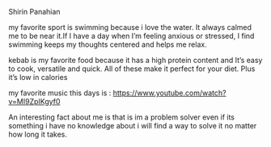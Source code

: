 Shirin Panahian

my favorite sport is swimming because i love the water. It always calmed me to be near it.If I have a day when I’m feeling anxious or stressed, I find swimming keeps my thoughts centered and helps me relax.

kebab is my favorite food because it has a high protein content and It’s easy to cook, versatile and quick. All of these make it perfect for your diet. Plus it’s low in calories

my favorite music this days is :
https://www.youtube.com/watch?v=MI9ZpIKgyf0



An interesting fact about me is that is im a problem solver even if its something i have no knowledge about i will find a way to solve it no matter how long it takes.